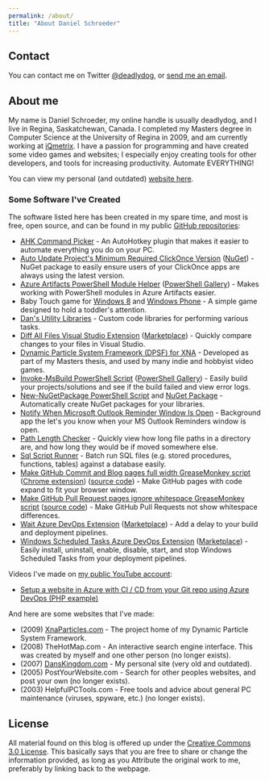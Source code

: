 ```yaml
---
permalink: /about/
title: "About Daniel Schroeder"
---
```


## Contact

You can contact me on Twitter [@deadlydog](https://twitter.com/deadlydog), or [send me an email](mailto:deadlydog@hotmail.com).

## About me

My name is Daniel Schroeder, my online handle is usually deadlydog, and I live in Regina, Saskatchewan, Canada. I completed my Masters degree in Computer Science at the University of Regina in 2009, and am currently working at [iQmetrix](http://www.iqmetrix.com/). I have a passion for programming and have created some video games and websites; I especially enjoy creating tools for other developers, and tools for increasing productivity. Automate EVERYTHING!

You can view my personal (and outdated) [website here](http://www.danskingdom.com).

### Some Software I've Created

The software listed here has been created in my spare time, and most is free, open source, and can be found in my public [GitHub repositories](https://github.com/deadlydog):

- [AHK Command Picker](https://github.com/deadlydog/AHKCommandPicker) - An AutoHotkey plugin that makes it easier to automate everything you do on your PC.
- [Auto Update Project's Minimum Required ClickOnce Version](https://github.com/deadlydog/AutoUpdateProjectsMinimumRequiredClickOnceVersion) ([NuGet](https://www.nuget.org/packages/AutoUpdateProjectsMinimumRequiredClickOnceVersion)) - NuGet package to easily ensure users of your ClickOnce apps are always using the latest version.
- [Azure Artifacts PowerShell Module Helper](https://github.com/deadlydog/AzureArtifactsPowerShellModuleHelper) ([PowerShell Gallery](https://www.powershellgallery.com/packages/AzureArtifactsPowerShellModuleHelper)) - Makes working with PowerShell modules in Azure Artifacts easier.
- Baby Touch game for [Windows 8](http://www.google.com/url?sa=t&rct=j&q=&esrc=s&source=web&cd=3&ved=0CCwQFjAC&url=http%3A%2F%2Fapps.microsoft.com%2Fwindows%2Fen-us%2Fapp%2Fbaby-touch%2F7bfc0cab-bdf4-4aea-b1a1-c734488c4c76&ei=GShZVa3rKYzSoASMjYP4Ag&usg=AFQjCNEN54mP2heSv2VTe3NISrxZoakdfw&sig2=oct4RmvJ-ysK6-exwuUc_w&bvm=bv.93564037,d.cGU&cad=rja) and [Windows Phone](https://www.windowsphone.com/en-ca/store/app/baby-touch/c290b92c-ef4c-404b-b851-56800fbbbf09) - A simple game designed to hold a toddler's attention.
- [Dan's Utility Libraries](https://github.com/deadlydog/DansUtilityLibraries) - Custom code libraries for performing various tasks.
- [Diff All Files Visual Studio Extension](https://github.com/deadlydog/VS.DiffAllFiles) ([Marketplace](https://marketplace.visualstudio.com/items?itemName=deadlydog.DiffAllFilesforVS2019)) - Quickly compare changes to your files in Visual Studio.
- [Dynamic Particle System Framework (DPSF) for XNA](http://xnaparticles.com) - Developed as part of my Masters thesis, and used by many indie and hobbyist video games.
- [Invoke-MsBuild PowerShell Script](https://github.com/deadlydog/Invoke-MsBuild) ([PowerShell Gallery](https://www.powershellgallery.com/packages/Invoke-MsBuild/2.6.4)) - Easily build your projects/solutions and see if the build failed and view error logs.
- [New-NuGetPackage PowerShell Script](https://github.com/deadlydog/New-NuGetPackage) and [NuGet Package](https://www.nuget.org/packages/CreateNewNuGetPackageFromProjectAfterEachBuild/) - Automatically create NuGet packages for your libraries.
- [Notify When Microsoft Outlook Reminder Window Is Open](https://github.com/deadlydog/NotifyWhenMicrosoftOutlookReminderWindowIsOpen) - Background app the let's you know when your MS Outlook Reminders window is open.
- [Path Length Checker](https://github.com/deadlydog/PathLengthChecker) - Quickly view how long file paths in a directory are, and how long they would be if moved somewhere else.
- [Sql Script Runner](https://github.com/deadlydog/SqlScriptRunner) - Batch run SQL files (e.g. stored procedures, functions, tables) against a database easily.
- [Make GitHub Commit and Blog pages full width GreaseMonkey script](https://greasyfork.org/scripts/1711-make-github-pull-request-commit-and-blob-pages-full-width) ([Chrome extension](https://chrome.google.com/webstore/detail/make-github-pages-full-wi/dfpgjcidmobcpaoolhgchdcmdgenbaoa)) ([source code](https://github.com/deadlydog/GreasemonkeyScripts)) - Make GitHub pages with code expand to fit your browser window.
- [Make GitHub Pull Request pages ignore whitespace GreaseMonkey script](https://greasyfork.org/scripts/1712-reload-github-pull-request-diff-page-to-ignore-whitespace) ([source code](https://github.com/deadlydog/GreasemonkeyScripts)) - Make GitHub Pull Requests not show whitespace differences.
- [Wait Azure DevOps Extension](https://github.com/deadlydog/AzureDevOps.Wait) ([Marketplace](https://marketplace.visualstudio.com/items?itemName=deadlydog.WaitBuildAndReleaseTask)) - Add a delay to your build and deployment pipelines.
- [Windows Scheduled Tasks Azure DevOps Extension](https://github.com/deadlydog/AzureDevOps.WindowsScheduledTasks) ([Marketplace](https://marketplace.visualstudio.com/items?itemName=deadlydog.WindowsScheduledTasksBuildAndReleaseTasks)) - Easily install, uninstall, enable, disable, start, and stop Windows Scheduled Tasks from your deployment pipelines.

Videos I've made on [my public YouTube account](https://www.youtube.com/user/deadlydog/videos):

- [Setup a website in Azure with CI / CD from your Git repo using Azure DevOps (PHP example)](https://www.youtube.com/watch?v=On_5K7Vy-m8)

And here are some websites that I've made:

- (2009) [XnaParticles.com](http://www.xnaparticles.com/) - The project home of my Dynamic Particle System Framework.
- (2008) TheHotMap.com - An interactive search engine interface. This was created by myself and one other person (no longer exists).
- (2007) [DansKingdom.com](http://danskingdom.com/) - My personal site (very old and outdated).
- (2005) PostYourWebsite.com - Search for other peoples websites, and post your own (no longer exists).
- (2003) HelpfulPCTools.com - Free tools and advice about general PC maintenance (viruses, spyware, etc.) (no longer exists).

## License

All material found on this blog is offered up under the [Creative Commons 3.0 License](http://creativecommons.org/licenses/by/3.0/). This basically says that you are free to share or change the information provided, as long as you Attribute the original work to me, preferably by linking back to the webpage.
